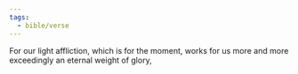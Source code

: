 ```yaml
---
tags:
  - bible/verse
---
```

For our light affliction, which is for the moment, works for us more and more exceedingly an eternal weight of glory,